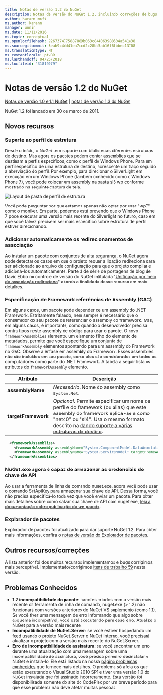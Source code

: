 ```yaml
---
title: Notas de versão 1.2 do NuGet
description: Notas de versão do NuGet 1.2, incluindo correções de bugs, problemas conhecidos, recursos adicionados e DCRs.
author: karann-msft
ms.author: karann
manager: unnir
ms.date: 11/11/2016
ms.topic: conceptual
ms.openlocfilehash: 9267374775887889b063c844063988504a541a38
ms.sourcegitcommit: 3eab9c4dd41ea7ccd2c28bb5ab16f6fbbec13708
ms.translationtype: MT
ms.contentlocale: pt-BR
ms.lasthandoff: 04/26/2018
ms.locfileid: "31819979"
---
```

# <a name="nuget-12-release-notes"></a>Notas de versão 1.2 do NuGet

[Notas de versão 1.0 e 1.1 NuGet](../release-notes/nuget-1.1.md) | [notas de versão 1.3 do NuGet](../release-notes/nuget-1.3.md)

NuGet 1.2 foi lançado em 30 de março de 2011.

## <a name="new-features"></a>Novos recursos

### <a name="framework-profile-support"></a>Suporte ao perfil de estrutura

Desde o início, o NuGet tem suporte com bibliotecas diferentes estruturas de destino. Mas agora os pacotes podem conter assemblies que se destinam a perfis específicos, como o perfil do Windows Phone. Para um perfil específico de uma estrutura de destino, acrescente um traço seguido a abreviação do perfil. Por exemplo, para direcionar o SilverLight em execução em um Windows Phone (também conhecido como o Windows Phone 7), você pode colocar um assembly na pasta sl3 wp conforme mostrado na seguinte captura de tela.

![Layout de pasta de perfil de estrutura](./media/framework-profile-support.png)

Você pode perguntar por que estamos apenas não optar por usar "wp7" como o moniker. Em parte, podemos está prevendo que o Windows Phone 7 pode executar uma versão mais recente do Silverlight no futuro, caso em que você talvez precisem ser mais específico sobre estrutura de perfil estiver direcionando.

### <a name="automatically-add-binding-redirects"></a>Adicionar automaticamente os redirecionamentos de associação

Ao instalar um pacote com conjuntos de alta segurança, o NuGet agora pode detectar os casos em que o projeto requer a ligação redireciona para ser adicionado ao arquivo de configuração para que o projeto compilar e adicioná-los automaticamente. Parte 3 de série de postagens de blog de David Ebbo no controle de versão do NuGet intitulada "[Unificação por meio de associação redireciona](http://blog.davidebbo.com/2011/01/nuget-versioning-part-3-unification-via.html)" aborda a finalidade desse recurso em mais detalhes.

<a name="framework-assembly-refs"></a>

### <a name="specifying-framework-assembly-references-gac"></a>Especificação de Framework referências de Assembly (GAC)

Em alguns casos, um pacote pode depender de um assembly do .NET Framework. Estritamente falando, nem sempre é necessário que o consumidor do seu pacote de referenciar o assembly do framework. Mas, em alguns casos, é importante, como quando o desenvolvedor precisa contra tipos neste assembly de código para usar o pacote. O novo `frameworkAssemblies` elemento, um elemento filho do elemento de metadados, permite que você especifique um conjunto de `frameworkAssembly` elementos apontando para um assembly do Framework no GAC. Observe a ênfase em assembly do Framework.
Esses assemblies não são incluídos em seu pacote, como eles são considerados em todos os computadores como parte do .NET Framework. A tabela a seguir lista os atributos do `frameworkAssembly` elemento.


|Atributo |Descrição|
|----------------|-----------|
|**assemblyName**|*Necessário*. Nome do assembly como `System.Net`.|
|**targetFramework**|*Opcional*. Permite especificar um nome de perfil e do framework (ou alias) que este assembly do framework aplica-se a como "net40" ou "sl4". Usa o mesmo formato descrito na [dando suporte a várias estruturas de destino](../create-packages/supporting-multiple-target-frameworks.md).|

```xml
  <frameworkAssemblies>
    <frameworkAssembly assemblyName="System.ComponentModel.DataAnnotations" targetFramework="net40" />
    <frameworkAssembly assemblyName="System.ServiceModel" targetFramework="net40" />
  </frameworkAssemblies>
```

### <a name="nugetexe-now-is-able-to-store-api-key-credentials"></a>NuGet.exe agora é capaz de armazenar as credenciais de chave de API

Ao usar a ferramenta de linha de comando nuget.exe, agora você pode usar o comando SetApiKey para armazenar sua chave de API. Dessa forma, você não precisa especificá-lo toda vez que você enviar um pacote. Para obter mais detalhes sobre como salvar sua chave de API com nuget.exe, [leia a documentação sobre publicação de um pacote](../create-packages/publish-a-package.md).

### <a name="package-explorer"></a>Explorador de pacotes
Explorador de pacotes foi atualizado para dar suporte NuGet 1.2. Para obter mais informações, confira o [notas de versão do Explorador de pacotes](http://nuget.codeplex.com/wikipage?title=New%20features%20in%20NuGet%20Package%20Explorer%201.0).

## <a name="other-featuresfixes"></a>Outros recursos/correções

A lista anterior foi dos muitos recursos implementamos e bugs corrigimos mais perceptível. Implementado/corrigimos [itens de trabalho 59](http://nuget.codeplex.com/workitem/list/advanced?keyword=&status=All&type=All&priority=All&release=NuGet%201.2&assignedTo=All&component=All&sortField=Votes&sortDirection=Descending&page=0) nesta versão.

## <a name="known-issues"></a>Problemas Conhecidos

* **1.2 incompatibilidade do pacote**: pacotes criados com a versão mais recente da ferramenta de linha de comando, nuget.exe (> 1.2) não funcionará com versões anteriores do NuGet VS suplemento (como 1.1). Se você tiver uma mensagem de erro informando que algo sobre esquema incompatível, você está executando para esse erro. Atualize o NuGet para a versão mais recente.
* **Incompatibilidade de NuGet.Server**: se você estiver hospedando um feed usando o projeto NuGet.Server o NuGet interno, você precisará atualizar o projeto com a versão mais recente do NuGet.Server.
* **Erro de incompatibilidade de assinatura**: se você encontrar um erro durante uma atualização com uma mensagem sobre uma incompatibilidade de assinatura, você precisa primeiro desinstalar o NuGet e instalá-lo. Ele está listado na nossa [página problemas conhecidos](../release-notes/known-issues.md) que fornece mais detalhes. O problema só afeta os que estão executando o Visual Studio 2010 SP1 e tiver uma versão 1.0 do NuGet instalada que foi assinado incorretamente. Esta versão foi disponibilizada somente do site do CodePlex por um breve período para que esse problema não deve afetar muitas pessoas.